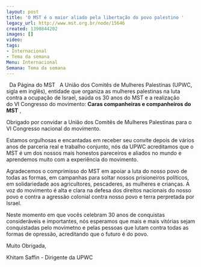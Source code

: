 ```yaml
---
layout: post
title: 'O MST é o maior aliado pela libertação do povo palestino '
legacy_url: http://www.mst.org.br/node/15646
created: 1390844202
images: []
video: 
tags:
- Internacional
- Tema da semana
Menu: Internacional
Semana: Tema da semana
---
```



 
Da Página do MST
 
A União dos Comitês de Mulheres Palestinas (UPWC, sigla em inglês), entidade que organiza as mulheres palestinas na luta contra a ocupação de Israel, saúda os 30 anos do MST e a realização do VI Congresso do movimento:
**Caras companheiras e companheiros do MST**
,


Obrigado por convidar a União dos Comitês de Mulheres Palestinas para o VI Congresso nacional do movimento.


Estamos orgulhosas e encantadas em receber seu convite depois de vários anos de parceria real e trabalho conjunto, nós da UPWC acreditamos que o MST é um dos nossos mais honestos pareceiros e aliados no mundo e aprendemos muito com a experiência do movimento.


Agradecemos o comprimisso do MST em apoiar a luta do nosso povo de todas as formas, em campanhas para soltar nossos prisioneiros políticos, em solidariedade aos agricultores, pescaderes, as mulheres e crianças. A voz do movimento é alta e clara na defesa dos direitos nacionais do nosso povo e contra a agressão colonial contra nosso povo e terra perpretada por Israel.


Neste momento em que vocês celebram 30 anos de conquistas consideráveis e importantes, nós esperamos que mais e mais vitórias sejam conquistadas pelo movimetno e pelas pessoas que lutam contra todas as formas de opressão, acreditando que o futuro é do povo.



Muito Obrigada,


Khitam Saffin - Dirigente da UPWC
